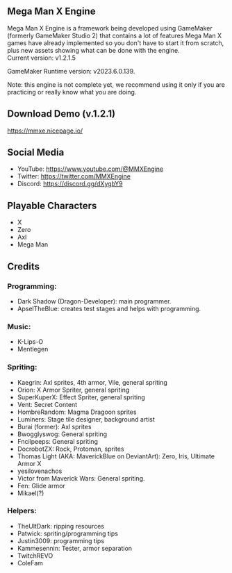 ## Mega Man X Engine  
Mega Man X Engine is a framework being developed using GameMaker (formerly GameMaker Studio 2) that contains a lot of features Mega Man X games have already implemented so you don't have to start it from scratch, plus new assets showing what can be done with the engine.  
Current version: v1.2.1.5  

GameMaker Runtime version: v2023.6.0.139.

Note: this engine is not complete yet, we recommend using it only if you are practicing or really know what you are doing.

## Download Demo (v.1.2.1)
https://mmxe.nicepage.io/  

## Social Media
- YouTube: https://www.youtube.com/@MMXEngine
- Twitter: https://twitter.com/MMXEngine
- Discord: https://discord.gg/dXygbY9

## Playable Characters  
- X
- Zero
- Axl
- Mega Man

## Credits
### Programming:
- Dark Shadow (Dragon-Developer): main programmer.
- ApselTheBlue: creates test stages and helps with programming.

### Music:
- K-Lips-O
- Mentlegen

### Spriting:
- Kaegrin: Axl sprites, 4th armor, Vile, general spriting
- Orion: X Armor Spriter, general spriting
- SuperKuperX: Effect Spriter, general spriting
- Vent: Secret Content
- HombreRandom: Magma Dragoon sprites
- Luminers: Stage tile designer, background artist
- Burai (former): Axl sprites
- Bwogglyswog: General spriting
- Fncilpeeps: General spriting
- DocrobotZX: Rock, Protoman, sprites
- Thomas Light (AKA: MaverickBlue on DeviantArt): Zero, Iris, Ultimate Armor X
- yesilovenachos
- Victor from Maverick Wars: General spriting.
- Fen: Glide armor
- Mikael(?)

### Helpers:
- TheUltDark: ripping resources
- Patwick: spriting/programming tips
- Justin3009: programming tips
- Kammesennin: Tester, armor separation
- TwitchREVO
- ColeFam